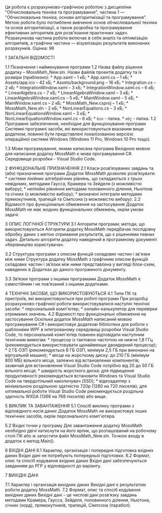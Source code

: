 Ця робота є розрахунково-графічною роботою з дисципліни "Обчислювальна техніка та програмування", частина 1 — "Обчислювальна техніка, основи алгоритмізації та програмування". 
Метою роботи було поглиблене вивчення основ обчислювальної техніки та основ алгоритмізації, а також розробка та програмування ефективних алгоритмів для розв'язання практичних задач. 
Розрахункова частина роботи включає в себе аналіз та оптимізацію алгоритмів, а графічна частина — візуалізацію результатів виконаних розрахунків.
Оцінка: 96

1 ЗАГАЛЬНІ ВІДОМОСТІ

1.1 Позначення і найменування програми
1.2 Назва файлу рішення додатку – MossMath_New.sln.
Назви файлів проектів додатку та їх розміри (приблизно):
    *    App.xaml – 1 кБ;
     *   App.xaml.cs – 1 кБ;
    *   Assets/app.ico – 42 кБ;
    *   Assets/background.png – 16 кБ;
    *   Integration.cs – 2 кБ;
    *   IntegrationWindow.xaml – 3 кБ;
    *   IntegrationWindow.xaml.cs – 6 кБ;
    *   LinearAlgebra.cs – 7 кБ;
    *   LinearAlgebraWindow.xaml – 3 кБ;
    *   LinearAlgebraWindow.xaml.cs – 5 кБ;
    *    MainWindow.xaml – 5 кБ;
    *   MainWindow.xaml.cs – 2 кБ;
     *   MossMath_New.csproj – 1 кБ;
     *   MossMath_New.sln - 2 кБ;
      *   NonLinearEquations.cs – 3 кБ;
    *   NonLinearEquationsWindow.xaml – 3 кБ;
    *   NonLinearEquationsWindow.xaml.cs – 6 кБ;
       *  `bin` - папка.
       * `obj` - папка.
1.2 Програмне забезпечення, необхідне для функціонування програми
Системні програмні засоби, які використовуються вказаним вище додатком, повинні бути представлені локалізованою версією операційної системи Windows (Windows 11 Pro, Windows 10 Pro тощо).

1.3 Мови програмування, якими написана програма
Вихідною мовою для написання додатку MossMath є мова програмування C#. Середовище розробки - Visual Studio Code.

2 ФУНКЦІОНАЛЬНЕ ПРИЗНАЧЕННЯ
2.1 Класи розв’язуваних завдань та (або) призначення програми
Додаток MossMath дозволяє розв’язувати:
    * системи лінійних алгебраїчних рівнянь, що складаються з трьох невідомих, методами Гаусса, Крамера та Зейделя (з можливістю вибору);
    * нелінійні рівняння методами половинного ділення, Ньютона та січних (з можливістю вибору);
    * визначені інтеграли методами прямокутників, трапецій та Сімпсона (з можливістю вибору).
2.2 Відомості про функціональні обмеження на застосування
Додаток MossMath не має жодних функціональних обмежень, окрім умови задачі.

3 ОПИС ЛОГІЧНОЇ СТРУКТУРИ
3.1 Алгоритм програми; методи, що використовуються
Алгоритм додатку MossMath передбачає послідовну обробку даних з метою отримання результатів, що є рішеннями певних задач. Детально алгоритм додатку наведений в програмному документі «Керівництво користувача».

3.2 Структура програми з описом функцій складових частин і зв'язки між ними
Структура додатку MossMath з графічним описом функцій складових частин і зв’язки між ними представлена у вигляді блок-схем, наведених в Додатках до даного програмного документу.

3.3 Зв’язки програми з іншими програмами
Додаток MossMath є самостійним і не пов’язаний з іншими додатками.

4 ТЕХНІЧНІ ЗАСОБИ, ЩО ВИКОРИСТОВУЮТЬСЯ
4.1 Типи ПК та пристроїв, які використовуються при роботі програми
При розробці розрахунково-графічної роботи використовувалися наступні технічні засоби:
    * персональний комп'ютер;
    * онлайн-калькулятор для перевірки отриманих значень.
4.2 Відомості про функціональні обмеження на застосування
Оскільки додаток MossMath написаний мовою програмування C# і використовує додаткові бібліотеки для роботи з шаблонами WPF в інтегрованому середовищі розробки Visual Studio Code, то персональний комп'ютер повинен відповідати наступним технічним вимогам:
     * процесор із тактовою частотою не нижче 1,8 ГГц (рекомендується використовувати щонайменше двоядерний процесор);
     * 2 ГБ ОЗП (рекомендується 8 ГБ ОЗП, мінімум 2,5 ГБ при виконанні на віртуальній машині);
     * місце на жорсткому диску: до 210 ГБ (мінімум 800 МБ) вільного місця, залежно від встановлених компонентів; зазвичай для встановлення Visual Studio Code потрібно від 20 до 50 ГБ вільного місця;
     * швидкість жорсткого диска: для підвищення продуктивності рекомендується встановити Windows та Visual Studio Code на твердотільний накопичувач (SSD);
     * відеоадаптер з мінімальною роздільною здатністю 720p (1280 на 720 пікселів); для оптимальної роботи Visual Studio Code рекомендується роздільна здатність WXGA (1366 на 768 пікселів) або вище.

5 ВИКЛИК ТА ЗАВАНТАЖЕННЯ
5.1 Спосіб виклику програми з відповідного носія даних
Додаток MossMath не використовує інших технічних засобів, окрім персонального комп'ютера.

5.2 Вхідні точки у програму
Для завантаження додатку MossMath необхідно двічі натиснути на його ярлик, що розташований на робочому столі ПК або ж запустити файл MossMath_New.sln.
Точкою входу в додаток є метод Main().

6 ВХІДНІ ДАНІ
6.1 Характер, організація і попередня підготовка вхідних даних
Вхідні дані не потребують попередньої підготовки.
6.2 Формат, опис та спосіб кодування вхідних даних
Вхідні дані забезпечуються завданням до РГР у відповідності до варіанту.

7 ВИХІДНІ ДАНІ

7.1 Характер і організація вихідних даних
Вихідні дані є результатом роботи додатку MossMath.
7.2 Формат, опис та спосіб кодування вихідних даних
Вихідні дані - це числові дані розв’язку завдань методами Крамера, Гаусса, Зейделя, половинного ділення, Ньютона, січних (хорд), прямокутників, трапецій, Сімпсона (парабол).
